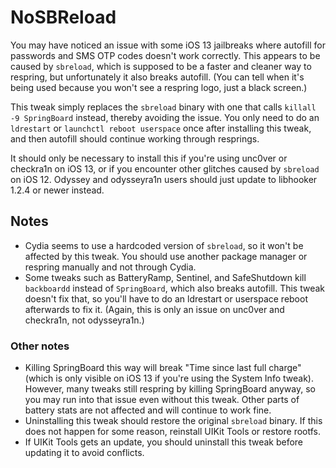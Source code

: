 # NoSBReload

You may have noticed an issue with some iOS 13 jailbreaks where autofill for passwords and SMS OTP codes doesn't work correctly. This appears to be caused by `sbreload`, which is supposed to be a faster and cleaner way to respring, but unfortunately it also breaks autofill. (You can tell when it's being used because you won't see a respring logo, just a black screen.)

This tweak simply replaces the `sbreload` binary with one that calls `killall -9 SpringBoard` instead, thereby avoiding the issue. You only need to do an `ldrestart` or `launchctl reboot userspace` once after installing this tweak, and then autofill should continue working through resprings.

It should only be necessary to install this if you're using unc0ver or checkra1n on iOS 13, or if you encounter other glitches caused by `sbreload` on iOS 12. Odyssey and odysseyra1n users should just update to libhooker 1.2.4 or newer instead.

## Notes

* Cydia seems to use a hardcoded version of `sbreload`, so it won't be affected by this tweak. You should use another package manager or respring manually and not through Cydia.
* Some tweaks such as BatteryRamp, Sentinel, and SafeShutdown kill `backboardd` instead of `SpringBoard`, which also breaks autofill. This tweak doesn't fix that, so you'll have to do an ldrestart or userspace reboot afterwards to fix it. (Again, this is only an issue on unc0ver and checkra1n, not odysseyra1n.)

### Other notes
* Killing SpringBoard this way will break "Time since last full charge" (which is only visible on iOS 13 if you're using the System Info tweak). However, many tweaks still respring by killing SpringBoard anyway, so you may run into that issue even without this tweak. Other parts of battery stats are not affected and will continue to work fine.
* Uninstalling this tweak should restore the original `sbreload` binary. If this does not happen for some reason, reinstall UIKit Tools or restore rootfs.
* If UIKit Tools gets an update, you should uninstall this tweak before updating it to avoid conflicts.
